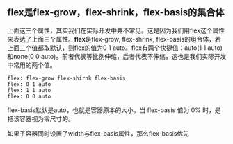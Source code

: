 
## **flex是flex-grow，flex-shrink，flex-basis的集合体**

上面这三个属性，其实我们在实际开发中并不常见。这是因为我们用flex这个属性来表达了上面三个属性。**flex**是flex-grow, flex-shrink, flex-basis的组合体，若上面三个值都取默认，则flex的值为0 1 auto。flex有两个快捷值：auto(1 1 auto)和none(0 0 auto)。前者代表等比例伸缩，后者代表不伸缩，这也是我们实际开发中常用的两个值。




```
flex: flex-grow flex-shirnk flex-basis
flex: 0 1 auto
flex: 1 1 auto
flex: 0 0 auto
```


flex-basis默认是auto，也就是容器原本的大小。当 flex-basis 值为 0% 时，是把该容器视为零尺寸的。

如果子容器同时设置了width与flex-basis属性，那么flex-basis优先